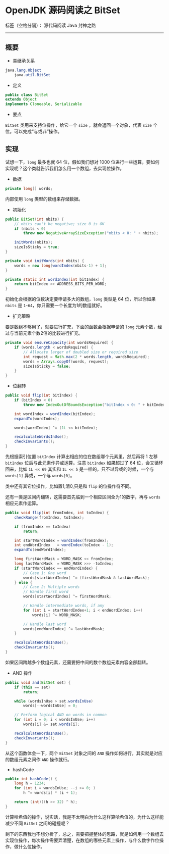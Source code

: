 # OpenJDK 源码阅读之 BitSet

标签（空格分隔）： 源代码阅读 Java 封神之路

---

## 概要

* 类继承关系 

```java
java.lang.Object
    java.util.BitSet
```

* 定义 

```java
public class BitSet
extends Object
implements Cloneable, Serializable
```

*  要点

`BitSet` 类用来支持位操作，给它一个 `size` ，就会返回一个对象，代表 `size` 个位。可以完成“与或非”操作。


## 实现 

试想一下，`long` 最多也就 64 位，假如我们想对 1000 位进行一些运算，要如何实现呢？这个类就告诉我们怎么用一个数组，去实现位操作。

* 数据 

```java
private long[] words;
```

内部使用 `long` 类型的数组来存储数据。

* 初始化 

```java
public BitSet(int nbits) {
    // nbits can't be negative; size 0 is OK
    if (nbits < 0)
        throw new NegativeArraySizeException("nbits < 0: " + nbits);

    initWords(nbits);
    sizeIsSticky = true;
}

private void initWords(int nbits) {
    words = new long[wordIndex(nbits-1) + 1];
}

private static int wordIndex(int bitIndex) {
    return bitIndex >> ADDRESS_BITS_PER_WORD;
}
```

初始化会根据的位数决定要申请多大的数组，`long` 类型是 64 位，所以你如果 `nbits` 是 `1~64`，你只需要一个长度为1的数组就好。

* 扩充策略

要是数组不够用了，就要进行扩充，下面的函数会根据申请的 `long` 元素个数，经过与当前元素个数2倍的比较进行扩充。

```java
private void ensureCapacity(int wordsRequired) {
    if (words.length < wordsRequired) {
        // Allocate larger of doubled size or required size
        int request = Math.max(2 * words.length, wordsRequired);
        words = Arrays.copyOf(words, request);
        sizeIsSticky = false;
    }
}
```

* 位翻转

```java
public void flip(int bitIndex) {
    if (bitIndex < 0)
        throw new IndexOutOfBoundsException("bitIndex < 0: " + bitIndex);

    int wordIndex = wordIndex(bitIndex);
    expandTo(wordIndex);

    words[wordIndex] ^= (1L << bitIndex);

    recalculateWordsInUse();
    checkInvariants();
}
```

先根据索引位置 `bitIndex` 计算出相应的位在数组哪个元素里，然后再将 1 左移 `bitIndex`  位后与此元素作异或运算。注意 `bitIndex` 如果超过了 64 位，会又循环回来，比如  `1L << 69` 其实和 `1L << 5` 是一样的，只不过异或的时候，一个与 `words[1]` 异或，一个与 `words[0]`。

类中还有其它位操作，比如置1,清0,只是和 `flip` 的位操作符不同。

还有一类是区间内翻转，这需要首先临到一个相应区间全为1的数字，再与 `words` 相应元素作运算。

```java
public void flip(int fromIndex, int toIndex) {
    checkRange(fromIndex, toIndex);

    if (fromIndex == toIndex)
        return;

    int startWordIndex = wordIndex(fromIndex);
    int endWordIndex   = wordIndex(toIndex - 1);
    expandTo(endWordIndex);

    long firstWordMask = WORD_MASK << fromIndex;
    long lastWordMask  = WORD_MASK >>> -toIndex;
    if (startWordIndex == endWordIndex) {
        // Case 1: One word
        words[startWordIndex] ^= (firstWordMask & lastWordMask);
    } else {
        // Case 2: Multiple words
        // Handle first word
        words[startWordIndex] ^= firstWordMask;

        // Handle intermediate words, if any
        for (int i = startWordIndex+1; i < endWordIndex; i++)
            words[i] ^= WORD_MASK;

        // Handle last word
        words[endWordIndex] ^= lastWordMask;
    }

    recalculateWordsInUse();
    checkInvariants();
}
```

如果区间跨越多个数组元素，还需要把中间的数个数组元素内容全部翻转。

* AND 操作

```java
public void and(BitSet set) {
    if (this == set)
        return;

    while (wordsInUse > set.wordsInUse)
        words[--wordsInUse] = 0;

    // Perform logical AND on words in common
    for (int i = 0; i < wordsInUse; i++)
        words[i] &= set.words[i];

    recalculateWordsInUse();
    checkInvariants();
}
```

从这个函数体会一下，两个 `BitSet` 对象之间的 `AND` 操作如何进行，其实就是对应的数组元素之间作 `AND` 操作就行。

* hashCode

```java
public int hashCode() {
    long h = 1234;
    for (int i = wordsInUse; --i >= 0; )
        h ^= words[i] * (i + 1);

    return (int)((h >> 32) ^ h);
}
```

计算哈希值的操作，说实话，我是不太明白为什么这样算哈希值的，为什么这样能减少不同 `BitSet` 之间的碰撞呢？

剩下的东西我也不想分析了，总之，需要把握整体的思路，就是如何用一个数组去实现位操作，每次操作需要弄清楚，在数组的哪些元素上操作，与什么数字作位操作，做什么位操作。